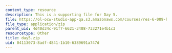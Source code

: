 ```yaml
---
content_type: resource
description: This is a supporting file for Day 5.
file: https://ol-ocw-studio-app-qa.s3.amazonaws.com/courses/res-6-009-how-to-process-analyze-and-visualize-data-january-iap-2012/041130738adf48411b106389691a747d_day5.zip
file_type: application/zip
parent_uid: 4d40d34c-91f7-6621-3408-733271e4b1c3
resourcetype: Other
title: day5.zip
uid: 04113073-8adf-4841-1b10-6389691a747d
---
```


